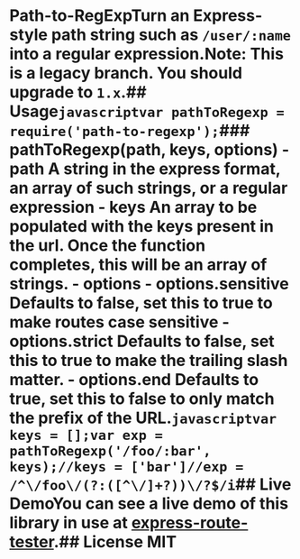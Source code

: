# Path-to-RegExpTurn an Express-style path string such as `/user/:name` into a regular expression.**Note:** This is a legacy branch. You should upgrade to `1.x`.## Usage```javascriptvar pathToRegexp = require('path-to-regexp');```### pathToRegexp(path, keys, options) - **path** A string in the express format, an array of such strings, or a regular expression - **keys** An array to be populated with the keys present in the url.  Once the function completes, this will be an array of strings. - **options**   - **options.sensitive** Defaults to false, set this to true to make routes case sensitive   - **options.strict** Defaults to false, set this to true to make the trailing slash matter.   - **options.end** Defaults to true, set this to false to only match the prefix of the URL.```javascriptvar keys = [];var exp = pathToRegexp('/foo/:bar', keys);//keys = ['bar']//exp = /^\/foo\/(?:([^\/]+?))\/?$/i```## Live DemoYou can see a live demo of this library in use at [express-route-tester](http://forbeslindesay.github.com/express-route-tester/).## License  MIT